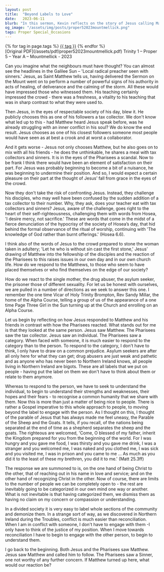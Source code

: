 ```yaml
---
layout: post
title:  "Beyond Labels to Love"
date:   2023-06-11
blurb: "In this sermon, Kevin reflects on the story of Jesus calling Matthew, a tax collector, to follow him, challenging societal norms and Pharisees' prejudices. He emphasizes the importance of seeing beyond labels and categories to recognize the individuality and common humanity in others. Kevin urges us to engage with people as individuals, embodying Christ's love and service, and to seek understanding rather than judgment."
og_image: "/assets/img/posts/proper52023mountmellick.png"
tags: Proper Special_Occasions
---    
```

<div class="tag-pills">
    {% for tag in page.tags %}
    <a href="{{ site.baseurl }}/tag/{{ tag | slugify }}" class="tag-pill">{{ tag }}</a>
    {% endfor %}
</div>
[Original PDF](/assets/pdf/proper52023mountmellick.pdf)
Trinity 1 – Proper 5 – Year A – Mountmellick - 2023

Can you imagine what the neighbours must have thought? You can almost see the headlines in the Galilee Sun – 'Local radical preacher seen with sinners.' Jesus, as Saint Matthew tells us, having delivered the Sermon on the Mount went on to perform a number of powerful signs of his authority in acts of healing, of deliverance and the calming of the storm. All these would have impressed those who witnessed them. His teaching certainly impressed the crowd - there was a freshness, a vitality to his teaching that was in sharp contrast to what they were used to.

Then Jesus, in the eyes of respectable society of his day, blew it. He publicly chooses this as one of his followers a tax collector. We don't know what led up to this - had Matthew heard Jesus speak before, was he already struggling with an inner conflict in his soul? We do know the end result. Jesus chooses as one of his closest followers someone most people would have seen as at best a crook and at worst a collaborator.

And it gets worse - Jesus not only chooses Matthew, but he also goes on to mix with all his friends - he does the unthinkable, he shares a meal with tax collectors and sinners. It is in the eyes of the Pharisees a scandal. Now to be frank I think there would have been an element of satisfaction on their part. For Jesus was probably beginning to become a bit of a nuisance, he was beginning to undermine their position. And so, I would expect a certain pleasure on their part at the thought of Jesus’ fall from grace in the eyes of the crowd.

Now they don't take the risk of confronting Jesus. Instead, they challenge his disciples, who may well have been confused by the sudden addition of a tax collector to their number. Why, they ask, does your teacher eat with tax collectors and sinners? Jesus, aware of the challenge, goes right to the heart of their self-righteousness, challenging them with words from Hosea, 'I desire mercy, not sacrifice.' These are words that come in the midst of a fierce denunciation of the hypocrisy of the society of Hosea’s day, that hid behind the formal observance of the ritual of worship, continuing with 'The knowledge of God rather than burnt offerings.' (Hosea 6.6).

I think also of the words of Jesus to the crowd prepared to stone the woman taken in adultery; 'Let he who is without sin cast the first stone,' Jesus’ drawing of Matthew into the fellowship of the disciples and the reaction of the Pharisees to this raises issues in our own day and in our own church life. How do we respond to the Matthews, to those who seem to have placed themselves or who find themselves on the edge of our society?

How do we react to the single mother, the drug abuser, the asylum seeker, the prisoner those of different sexuality. For let us be honest with ourselves, we are pulled in a number of directions as we seek to answer this one. I remember the one time Vicar of Holy Trinity Brompton, Rev Sandy Millar, the home of the Alpha Course, telling a group of us of the appearance of a one time Page Three Girl in the Sun turning up at the Church and enrolling on an Alpha Course.

Let us begin by reflecting on how Jesus responded to Matthew and his friends in contrast with how the Pharisees reacted. What stands out for me is that they looked at the same person. Jesus saw Matthew. The Pharisees saw the tax collector. Jesus saw an individual. The Pharisees saw a category. When faced with someone, it is much easier to respond to the category than to the person. To respond to the category, I don't have to think, I only have to draw on a common prejudice. Asylum seekers are after all only here for what they can get; drug abusers are just weak and pathetic and as anyone who has never been to Northern Ireland knows, all people living in Northern Ireland are bigots. These are all labels that we put on people - having put the label on them we don't have to think about them or relate to them anymore.

Whereas to respond to the person, we have to seek to understand the individual, to begin to understand their strengths and weaknesses, their hopes and their fears - to recognise a common humanity that we share with them. Now this is more than just a matter of being nice to people. There is rather a Gospel imperative to this whole approach to people, to moving beyond the label to engage with the person. As I thought on this, I thought of the parable of Jesus that has always made me feel uneasy, the Parable of the Sheep and the Goats. It tells, if you recall, of the nations being separated at the end of time as a shepherd separates the sheep and the goats. The righteous are welcomed, 'Come, O blessed of my father, inherit the Kingdom prepared for you from the beginning of the world. For I was hungry and you gave me food, I was thirsty and you gave me drink, I was a stranger and you welcomed me, I was naked and you clothed me, I was sick and you visited me, I was in prison and you came to me … As much as you did it to the least of these my brethren, you did it to me.' (Matt 25.3ff)

The response we are summoned to is, on the one hand of being Christ to the other, that of reaching out in his name in love and service; and on the other hand of recognizing Christ in the other. Now of course, there are limits to the number of people we can be completely open to - the rest are inevitably going to be categorized in our own mind one way or another. What is not inevitable is that having categorized them, we dismiss them as having no claim on my concern or compassion or understanding.

In a divided society it is very easy to label whole sections of the community and demonize them. In a strange sort of way, as we discovered in Northern Ireland during the Troubles, conflict is much easier than reconciliation. When I am in conflict with someone, I don't have to engage with them -I only have to think of the justice of my position. When I move towards reconciliation I have to begin to engage with the other person, to begin to understand them.

I go back to the beginning. Both Jesus and the Pharisees saw Matthew. Jesus saw Matthew and called him to follow. The Pharisees saw a Sinner, one not worthy of any further concern. If Matthew turned up here, what would our reaction be?
